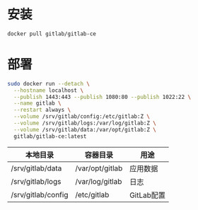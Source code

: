 # 安装
```sh
docker pull gitlab/gitlab-ce
```
# 部署
```sh
sudo docker run --detach \
  --hostname localhost \
  --publish 1443:443 --publish 1080:80 --publish 1022:22 \
  --name gitlab \
  --restart always \
  --volume /srv/gitlab/config:/etc/gitlab:Z \
  --volume /srv/gitlab/logs:/var/log/gitlab:Z \
  --volume /srv/gitlab/data:/var/opt/gitlab:Z \
  gitlab/gitlab-ce:latest
```
本地目录|容器目录|用途
-|-|-
/srv/gitlab/data|/var/opt/gitlab|应用数据
/srv/gitlab/logs|/var/log/gitlab|日志
/srv/gitlab/config|/etc/gitlab|GitLab配置
